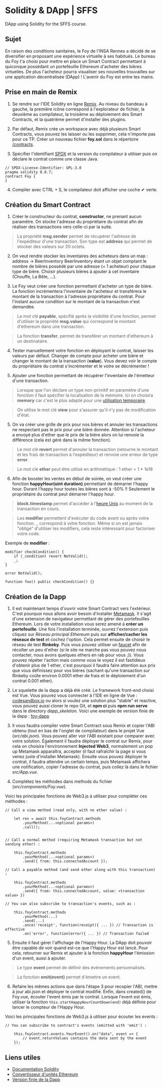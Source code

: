 # Solidity & DApp | SFFS

DApp using Solidity for the SFFS course.

## Sujet

En raison des conditions sanitaires, le Foy de l'INSA Rennes a décidé de se diversifier en proposant une expérience virtuelle à ses habitués. Le bureau du Foy t'a choisi pour mettre en place un Smart Contract permettant à quiconque possédant un portefeuille Ethereum d'acheter des bières virtuelles. De plus l'acheteur pourra visualiser ses nouvelles trouvailles sur une application décentralisée (DApp) ! L'avenir du Foy est entre tes mains.


## Prise en main de Remix

1. Se rendre sur l'IDE Solidity en ligne [Remix](https://remix.ethereum.org). Au niveau du bandeau à gauche, la première icône correspond à l'explorateur de fichier, la deuxième au compilateur, la troisième au déploiement des Smart Contracts, et la quatrième permet d'installer des plugins.

2. Par défaut, Remix crée un workspace avec déjà plusieurs Smart Contracts, vous pouvez les laisser ou les supprimer, cela n'importe pas pour ce TP. Créer un nouveau fichier **foy.sol** dans le répertoire [/contracts](/contracts).

3. Spécifier l'identifiant [SPDX](https://fr.wikipedia.org/wiki/SPDX) et la version du compilateur à utiliser puis on déclare le contrat comme une classe Java. 
```solidity
// SPDX-License-Identifier: GPL-3.0
pragma solidity 0.8.7;
contract Foy {
}
```

4. Compiler avec CTRL + S, le compilateur doit afficher une coche ✔ verte.

## Création du Smart Contract

1. Créer le constructeur du contrat, **constructor**, ne prenant aucun paramètre. On stocke 
l'adresse du propriétaire du contrat afin de réaliser des transactions vers celle-ci par la suite.

> La propriété **msg.sender** permet de récupérer l'adresse de l'expéditeur d'une transaction. Son type est **address** qui permet de stocker des valeurs sur 20 octets.


2. On veut rendre stocker les inventaires des acheteurs dans un map : address -> BeerInventory
BeerInventory étant un objet comptant le nombre de bières possédé par une adresse (= 1 acheteur) pour chaque type de bière. Choisir plusieurs bières à ajouter à cet inventaire (Chouffe, La Bête, ...).

3. Le Foy veut créer une fonction permettant d'acheter un type de bière. La fonction incrémentera l'inventaire de l'acheteur et transférera le montant de la transaction à l'adresse propriétaire du contrat. Pour l'instant aucune condition sur le montant de la transaction n'est demandée. 

> Le mot clé **payable**, spécifié après la visibilité d'une fonction, permet d'utiliser la propriété **msg.value** qui correspond le montant d'ethereum dans une transaction.

> La fonction **transfer**, permet de transférer un montant d'ethereum à un destinataire.

4. Tester manuellement votre fonction en déployant le contrat, laisser les valeurs par défaut. Changer de compte pour acheter une bière et changer le montant de la transaction (**value**). Vous devez voir le compte du propriétaire du contrat s'incrémenter et le votre se décrémenter !

5. Ajouter une fonction permettant de récupérer l'inventaire de l'émetteur d'une transaction.

> Lorsque que l'on déclare un type non-primitif en paramètre d'une fonction il faut spécifier la localisation de la mémoire. Ici on choisira **memory** car c'est le plus adapté pour une [utilisation temporaire](https://docs.soliditylang.org/en/v0.3.3/frequently-asked-questions.html#what-is-the-memory-keyword-what-does-it-do).

> On utilise le mot clé **view** pour s'assurer qu'il n'y pas de modification d'état.

5. On va créer une grille de prix pour nos bières et annuler les transactions ne respectant pas le prix pour une bière donnée. Attention si l'acheteur a envoyé plus d'ether que le prix de la bière alors on lui renvoie la différence (cela est géré dans la même fonction).

> Le mot clé **revert** permet d'annuler la transaction (retourne le montant et les frais de transaction à l'expéditeur) et renvoie une erreur de type **error**.

> Le mot clé **ether** peut être utilisé en arithmétique : 1 ether = 1 * 1e18

6. Afin de booster les ventes en début de soirée, on veut créer une fonction **happyHour(uint duration)** permettant de démarrer l'happy hour. Durant l'happy hour toutes les bières sont à -50%  !! Seulement le propriétaire du contrat peut démarrer l'happy hour.

> **block.timestamp** permet d'accéder à l'[heure Unix](https://fr.wikipedia.org/wiki/Heure_Unix) au moment de la transaction en cours.

> Les **modifier** permettent d'exécuter du code avant ou après votre fonction. _ correspond à votre fonction. Même si on est jamais "obligé" d'utiliser les modifiers, cela reste intéressant pour factoriser votre code.

Exemple de **modifier** :

```solidity
modifier checkCondition() {
    if (_condition) revert NotValid();
    _;
}

error NotValid();

function foo() public checkCondition() {}
```

## Création de la Dapp

1. Il est maintenant temps d'ouvrir votre Smart Contract vers l'extérieur. C'est pourquoi nous allons avoir besoin d'installer [Metamask](https://metamask.io/). Il s'agit d'une extension de navigateur permettant de gérer des portefeuilles Ethereum. Lors de votre installation vous serez amené à **créer un portefeuille**. Une fois l'installation terminée, ouvrez l'extension puis cliquez sur _Réseau principal Ethereum_ puis sur **afficher/cacher les réseaux de test** et cochez l'option. Cela permet ensuite de choisir le réseau de test **Rinkeby**. Puis vous pouvez utiliser un [faucet](https://faucets.chain.link/rinkeby) afin de récolter un peu d'ether (si le site ne marche pas vous pouvez nous contacter, nous avons quelques ethers en rab pour vous ;)). Vous pouvez répéter l'action mais comme vous le voyez il est fastidieux d'obtenir plus de 1 ether, c'est pourquoi il faudra faire attention aux prix que vous définissez pour vos bières (sachant qu'une transaction sur Rinkeby coûte environ 0.0001 ether de frais et le déploiement d'un contrat 0.001 ether).

2. Le squelette de la dapp a déjà été créé. Le framework front-end choisi est Vue. Vous pouvez vous connecter à l'IDE en ligne de Vue :  [codesandbox.io](https://codesandbox.io/s/foy-dapp-skeleton-v1216) ou alors si voulez une solution plus "stable" et reactive, vous pouvez aussi cloner le repo Git, et **npm ci** puis **npm run serve** dans le directory _dapp\_skeleton_. Voici une exemple de version finie de la dapp : [foy-dapp](https://goldananas.github.io/solidity-sffs-private/)

3. Il vous faudra compiler votre Smart Contract sous Remix et copier l'ABI obtenu (tout en bas de l'onglet de compilateur) dans le projet Vue (_src/abi.json_). Vous pouvez aller voir l'ABI existant pour comparer avec votre solution. Également il faudra déployer le contrat sur Remix, pour cela on choisira l'environnement **Injected Web3**, normalement un pop up Metamask apparaîtra, accepter (il faut rafraîchir la page si vous venez juste d'installer Metamask). Ensuite vous pouvez déployer le contrat, il faudra attendre un certain temps, puis Metamask affichera une notification, copier l'adresse du contrat, puis collez là dans le fichier _src/App.vue_.

4. Complétez les méthodes dans methods du fichier (_src/components/Foy.vue_).

Voici les principales fonctions de Web3.js à utiliser pour compléter ces méthodes :

```solidity
// Call a view method (read only, with no ether value) :

    let res = await this.foyContract.methods
        .yourMethod(...<optional params>)
        .call();


// Call a normal method (requiring Metamask transaction but not sending ether) :

    this.foyContract.methods
        .yourMethod(...<optional params>)
        .send({ from: this.connectedAccount });

// Call a payable method (and send ether along with this transaction) :

    this.foyContract.methods
        .yourMethod(...<optional params>)
        .send({ from: this.connectedAccount, value: <transaction value> })
        
// You can also subscribe to transaction's events, such as :

    this.foyContract.methods
        .yourMethod(...)
        .send(...)
        .once('receipt', function(receipt){ ... }) // Transaction is effective
        .on('error', function(error){ ... }) // Transaction failed
```


5. Ensuite il faut gérer l'affichage de l'Happy Hour. La DApp doit pouvoir être capable de voir quand est-ce que l'Happy Hour est lancé. Pour cela, retourner sur Remix et ajouter à la fonction **happyHour** l'émission d'un event, aussi à ajouter.

> Le type **event** permet de définir des évènements personnalisés.

> La fonction **emit(event)** permet d'émettre un event.


6. Refaire les mêmes actions que dans l'étape 3 pour recopier l'ABI, mettre à jour abi.json et déployer le contrat modifié. Enfin, dans created() de Foy.vue, écouter l'event émis par le contrat. Lorsque l'event est émis, utiliser la fonction ```this.startHappyHourCountDown(end)``` déjà définie pour lancer le compteur de l'Happy Hour.

Voici les principales fonctions de Web3.js à utiliser pour écouter les events :
```solidity
// You can subscribe to contract's events (emitted with 'emit') :

    this.foyContract.events.YourEvent().on("data", event => {
        // event.returnValues contains the data sent by the event
    });
```
## Liens utiles

- [Documentation Solidity](https://docs.soliditylang.org/en/latest/)
- [Convertisseur d'unités Ethereum](https://coinguides.org/ethereum-unit-converter-gwei-ether/)
- [Version finie de la Dapp](https://goldananas.github.io/solidity-sffs-private/)
